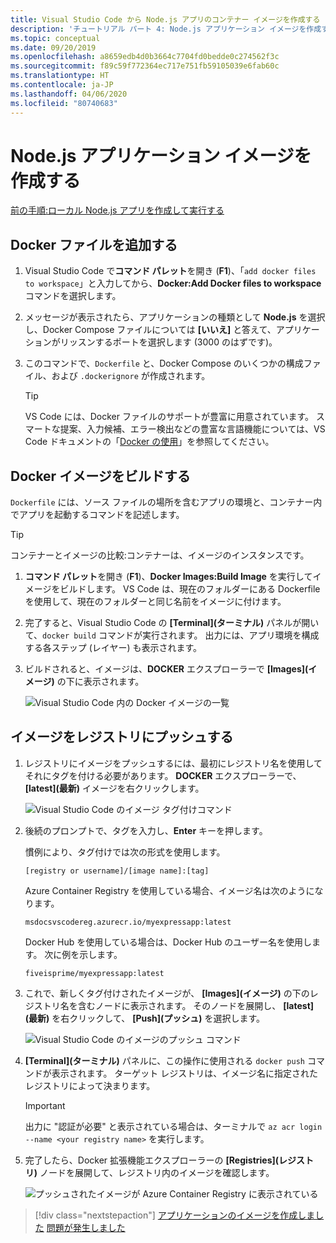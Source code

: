 ```yaml
---
title: Visual Studio Code から Node.js アプリのコンテナー イメージを作成する
description: 'チュートリアル パート 4: Node.js アプリケーション イメージを作成する'
ms.topic: conceptual
ms.date: 09/20/2019
ms.openlocfilehash: a8659edb4d0b3664c7704fd0bedde0c274562f3c
ms.sourcegitcommit: f89c59f772364ec717e751fb59105039e6fab60c
ms.translationtype: HT
ms.contentlocale: ja-JP
ms.lasthandoff: 04/06/2020
ms.locfileid: "80740683"
---
```

# <a name="create-your-nodejs-application-image"></a>Node.js アプリケーション イメージを作成する

[前の手順:ローカル Node.js アプリを作成して実行する](tutorial-vscode-docker-node-03.md)

## <a name="add-docker-files"></a>Docker ファイルを追加する

1. Visual Studio Code で**コマンド パレット**を開き (**F1**)、「`add docker files to workspace`」と入力してから、**Docker:Add Docker files to workspace** コマンドを選択します。

1. メッセージが表示されたら、アプリケーションの種類として **Node.js** を選択し、Docker Compose ファイルについては **[いいえ]** と答えて、アプリケーションがリッスンするポートを選択します (3000 のはずです)。

1. このコマンドで、`Dockerfile` と、Docker Compose のいくつかの構成ファイル、および `.dockerignore` が作成されます。

    > [!TIP]
    > VS Code には、Docker ファイルのサポートが豊富に用意されています。 スマートな提案、入力候補、エラー検出などの豊富な言語機能については、VS Code ドキュメントの「[Docker の使用](https://code.visualstudio.com/docs/azure/docker)」を参照してください。

## <a name="build-a-docker-image"></a>Docker イメージをビルドする

`Dockerfile` には、ソース ファイルの場所を含むアプリの環境と、コンテナー内でアプリを起動するコマンドを記述します。

> [!TIP]
> コンテナーとイメージの比較:コンテナーは、イメージのインスタンスです。

1. **コマンド パレット**を開き (**F1**)、**Docker Images:Build Image** を実行してイメージをビルドします。 VS Code は、現在のフォルダーにある Dockerfile を使用して、現在のフォルダーと同じ名前をイメージに付けます。

1. 完了すると、Visual Studio Code の **[Terminal]\(ターミナル\)** パネルが開いて、`docker build` コマンドが実行されます。 出力には、アプリ環境を構成する各ステップ (レイヤー) も表示されます。

1. ビルドされると、イメージは、**DOCKER** エクスプローラーで **[Images]\(イメージ\)** の下に表示されます。

    ![Visual Studio Code 内の Docker イメージの一覧](media/deploy-containers/image-list.png)

## <a name="push-the-image-to-a-registry"></a>イメージをレジストリにプッシュする

1. レジストリにイメージをプッシュするには、最初にレジストリ名を使用してそれにタグを付ける必要があります。 **DOCKER** エクスプローラーで、 **[latest]\(最新\)** イメージを右クリックします。

    ![Visual Studio Code のイメージ タグ付けコマンド](media/deploy-containers/tag-command.png)

1. 後続のプロンプトで、タグを入力し、**Enter** キーを押します。

    慣例により、タグ付けでは次の形式を使用します。

    `[registry or username]/[image name]:[tag]`

    Azure Container Registry を使用している場合、イメージ名は次のようになります。

    `msdocsvscodereg.azurecr.io/myexpressapp:latest`

    Docker Hub を使用している場合は、Docker Hub のユーザー名を使用します。 次に例を示します。

    `fiveisprime/myexpressapp:latest`

1. これで、新しくタグ付けされたイメージが、 **[Images]\(イメージ\)** の下のレジストリ名を含むノードに表示されます。 そのノードを展開し、 **[latest]\(最新\)** を右クリックして、 **[Push]\(プッシュ\)** を選択します。

    ![Visual Studio Code のイメージのプッシュ コマンド](media/deploy-containers/push-command.png)

1. **[Terminal]\(ターミナル\)** パネルに、この操作に使用される `docker push` コマンドが表示されます。 ターゲット レジストリは、イメージ名に指定されたレジストリによって決まります。

   > [!IMPORTANT]
   > 出力に "認証が必要" と表示されている場合は、ターミナルで `az acr login --name <your registry name>` を実行します。

1. 完了したら、Docker 拡張機能エクスプローラーの **[Registries]\(レジストリ\)** ノードを展開して、レジストリ内のイメージを確認します。

    ![プッシュされたイメージが Azure Container Registry に表示されている](media/deploy-containers/image-in-acr.png)

> [!div class="nextstepaction"]
> [アプリケーションのイメージを作成しました](tutorial-vscode-docker-node-05.md) [問題が発生しました](https://www.research.net/r/PWZWZ52?tutorial=docker-extension&step=containerize-app)
